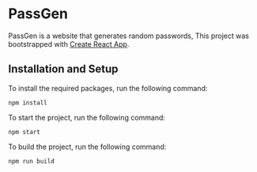 # PassGen

PassGen is a website that generates random passwords, This project was bootstrapped with [Create React App](https://github.com/facebook/create-react-app).

## Installation and Setup

To install the required packages, run the following command:

```
npm install
```

To start the project, run the following command:

```
npm start
```

To build the project, run the following command:

```
npm run build
```
